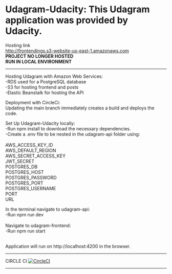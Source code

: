 Udagram-Udacity: This Udagram application was provided by Udacity.
====================
Hosting link <br>
http://frontendings.s3-website-us-east-1.amazonaws.com <br>
**PROJECT NO LONGER HOSTED** <br>
**RUN IN LOCAL ENVIRONMENT**
___________________________________

Hosting Udagram with Amazon Web Services:
<br>
-RDS used for a PostgreSQL database<br>
-S3 for hosting frontend and posts<br>
-Elastic Beanstalk for hosting the API<br>

Deployment with CircleCi:<br>
Updating the main branch immediately creates a build and deploys the code.<br>

Set Up Udagram-Udacity locally:
<br>
-Run npm install to download the necessary dependencies.<br>
-Create a .env file to be nested in the udagram-api folder using:
<br>
<br>
AWS_ACCESS_KEY_ID<br>
AWS_DEFAULT_REGION<br>
AWS_SECRET_ACCESS_KEY<br>
JWT_SECRET<br>
POSTGRES_DB<br>
POSTGRES_HOST<br>
POSTGRES_PASSWORD<br>
POSTGRES_PORT<br>
POSTGRES_USERNAME<br>
PORT<br>
URL<br>

In the terminal navigate to udagram-api:<br>
-Run npm run dev<br><br>
Navigate to udagram-frontend:<br>
-Run npm run start<br><br>

Application will run on http://localhost:4200 in the browser.
____
CIRCLE CI
[![CircleCI](https://circleci.com/gh/rlondon3/Udagram-Udacity/tree/main.svg?style=svg)](https://circleci.com/gh/rlondon3/Udagram-Udacity/tree/main)

____

